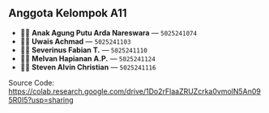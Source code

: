 ## Anggota Kelompok A11

- 🧑‍💼 **Anak Agung Putu Arda Nareswara** — `5025241074`  
- 🧑‍💻 **Uwais Achmad** — `5025241103`  
- 👨‍🎓 **Severinus Fabian T.** — `5025241110`  
- 👨‍🔧 **Melvan Hapianan A.P.** — `5025241124`  
- 👨‍🚀 **Steven Alvin Christian** — `5025241116`

Source Code: https://colab.research.google.com/drive/1Do2rFlaaZRUZcrka0vmolN5An095R0I5?usp=sharing
